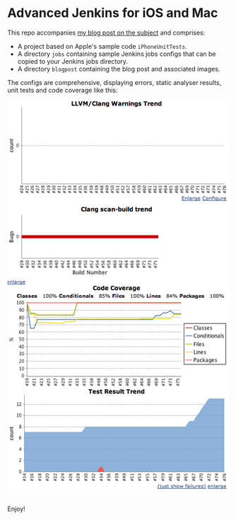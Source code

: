 # Advanced Jenkins for iOS and Mac

This repo accompanies [my blog post on the subject](http://www.sailmaker.co.uk/blog/2013/04/02/advanced-jenkins-for-ios-and-mac/) and comprises:

* A project based on Apple's sample code `iPhoneUnitTests`.
* A directory `jobs` containing sample Jenkins jobs configs that can be copied to your Jenkins jobs directory.
* A directory `blogpost` containing the blog post and associated images.

The configs are comprehensive, displaying errors, static analyser results, unit tests and code coverage like this:

![Sample Jenkins output](./blogpost/images/Jenkins-sample-output.png)

Enjoy!
